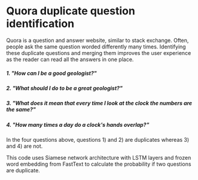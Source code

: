 
# Quora duplicate question identification

Quora is a question and answer website, similar to stack exchange. Often, people ask the same question worded differently many times. Identifying these duplicate questions and merging them improves the user experience as the reader can read all the answers in one place.

##### 1. "How can I be a good geologist?"
##### 2. "What should I do to be a great geologist?"
##### 3. "What does it mean that every time I look at the clock the numbers are the same?"
##### 4. "How many times a day do a clock's hands overlap?"

In the four questions above, questions 1) and 2) are duplicates whereas 3) and 4) are not. 

This code uses Siamese network architecture with LSTM layers and frozen word embedding from FastText to calculate the probability if two questions are duplicate. 



